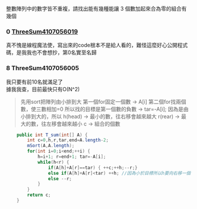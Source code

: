 
整數陣列中的數字皆不重複，請找出能有幾種能讓 3 個數加起來合為零的組合有幾個

### 0 [ThreeSum4107056019](https://github.com/liao2000/Algorithms-Meet-Java/blob/master/Homework/HW02_ThreeSum/ThreeSum4107056019.java)
真不愧是線程魔法使，寫出來的code根本不是給人看的，難怪這麼好心公開程式碼，是我我也不會想抄，第0名實至名歸

### 8 ThreeSum4107056005
我只要有前10名就滿足了   
據我我查，目前最快只有O(N^2)  
>先用sort把陣列由小排到大
>第一個for固定一個數 -> A[i]
>第二個for找兩個數，使三數相加=0 
>所以找的目標是第一個數的負數 -> tar=-A[i];
>因為是由小排到大的，所以
h(head) -> 最小的數，往右移會越來越大
r(rear) -> 最大的數，往左移會越來越小
c 	-> 組合的個數
````java
	public int T_sum(int[] A) {
		int c=0,h,r,tar,end=A.length-2;
		mSort(A,A.length);
		for(int i=0;i<end;++i) {
			h=i+1; r=end+1; tar=-A[i];
			while(h<r) {
				if(A[h]+A[r]==tar) { ++c;++h;--r;}
				else if(A[h]+A[r]<tar) ++h; //因為小於目標所以h要向右移一個，相加後才會變大
				else --r;
			}
		}
		return c;
	}
````

